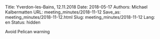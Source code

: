 Title: Yverdon-les-Bains, 12.11.2018
Date: 2018-05-17
Authors: Michael Kalbermatten
URL: meeting_minutes/2018-11-12
Save_as: meeting_minutes/2018-11-12.html
Slug: meeting_minutes/2018-11-12
Lang: en
Status: hidden


Avoid Pelican warning
